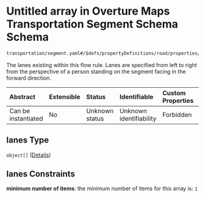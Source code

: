 # Untitled array in Overture Maps Transportation Segment Schema Schema

```txt
transportation/segment.yaml#/$defs/propertyDefinitions/road/properties/flow/items/properties/lanes
```

The lanes existing within this flow rule. Lanes are specified from left to right from the perspective of a person standing on the segment facing in the forward direction.

| Abstract            | Extensible | Status         | Identifiable            | Custom Properties | Additional Properties | Access Restrictions | Defined In                                                                                                      |
| :------------------ | :--------- | :------------- | :---------------------- | :---------------- | :-------------------- | :------------------ | :-------------------------------------------------------------------------------------------------------------- |
| Can be instantiated | No         | Unknown status | Unknown identifiability | Forbidden         | Allowed               | none                | [segment.yaml\*](../../../../../../../tmp/jsonschema/schema/transportation/segment.yaml "open original schema") |

## lanes Type

`object[]` ([Details](segment-defs-propertydefinitions-lane.md))

## lanes Constraints

**minimum number of items**: the minimum number of items for this array is: `1`

